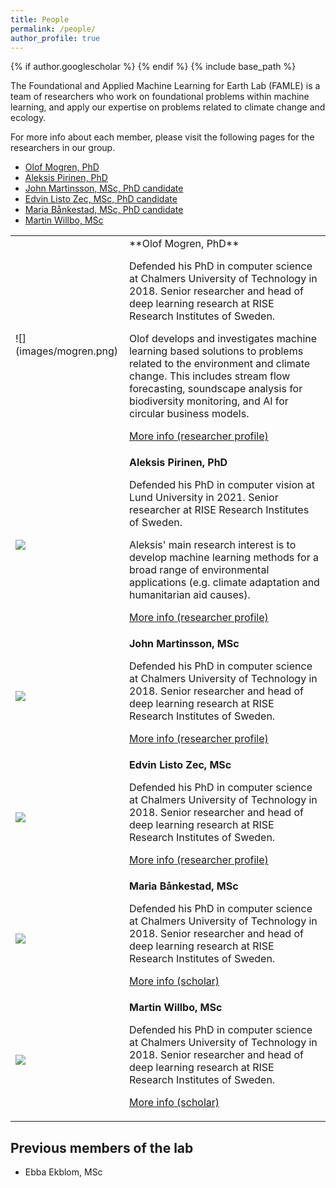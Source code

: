 ```yaml
---
title: People
permalink: /people/
author_profile: true
---
```

{% if author.googlescholar %}
{% endif %}
{% include base_path %}


The Foundational and Applied Machine Learning for Earth Lab (FAMLE) is a team of researchers who work on foundational problems within machine learning, and apply our expertise on problems related to climate change and ecology.

For more info about each member, please
visit the following pages for the researchers in our group.

* [Olof Mogren, PhD](https://mogren.one/)
* [Aleksis Pirinen, PhD](https://aleksispi.github.io)
* [John Martinsson, MSc, PhD candidate](https://johnmartinsson.github.io/)
* [Edvin Listo Zec, MSc, PhD candidate](https://edvinli.github.io/)
* [Maria Bånkestad, MSc, PhD candidate](https://scholar.google.se/citations?user=4tKNCSkAAAAJ&hl=sv&oi=ao)
* [Martin Willbo, MSc](https://scholar.google.se/citations?hl=sv&user=uuxnINUAAAAJ)

<table>
  <tbody>
    <tr>
      <td>
![](images/mogren.png)
      </td>
      <td>
**Olof Mogren, PhD**

Defended his PhD in computer science at Chalmers University of Technology in 2018.
Senior researcher and head of deep learning research at RISE Research Institutes of Sweden.

Olof develops and investigates machine learning based solutions to problems related to the environment and climate change. This includes stream flow forecasting, soundscape analysis for biodiversity monitoring, and AI for circular business models. 

[More info (researcher profile)](https://mogren.one)
      </td>
    </tr>
    <tr>
      <td>
![](images/pirinen.jpg)
      </td>
      <td>
**Aleksis Pirinen, PhD**

Defended his PhD in computer vision at Lund University in 2021.
Senior researcher at RISE Research Institutes of Sweden.

Aleksis' main research interest is to develop machine learning methods for a broad range of environmental applications (e.g. climate adaptation and humanitarian aid causes).

[More info (researcher profile)](https://aleksispi.github.io)
      </td>
    </tr>
    <tr>
      <td>
![](images/martinsson.jpg)
      </td>
      <td>
**John Martinsson, MSc**

Defended his PhD in computer science at Chalmers University of Technology in 2018.
Senior researcher and head of deep learning research at RISE Research Institutes of Sweden.


[More info (researcher profile)](https://johnmartinsson.github.io)
      </td>
    </tr>
    <tr>
      <td>
![](images/listozec.jpg)
      </td>
      <td>
**Edvin Listo Zec, MSc**

Defended his PhD in computer science at Chalmers University of Technology in 2018.
Senior researcher and head of deep learning research at RISE Research Institutes of Sweden.


[More info (researcher profile)](https://edvinli.github.io)
      </td>
    </tr>
    <tr>
      <td>
![](images/bankestad.png)
      </td>
      <td>
**Maria Bånkestad, MSc**

Defended his PhD in computer science at Chalmers University of Technology in 2018.
Senior researcher and head of deep learning research at RISE Research Institutes of Sweden.


[More info (scholar)](https://scholar.google.se/citations?user=4tKNCSkAAAAJ&hl=sv&oi=ao)
      </td>
    </tr>
    <tr>
      <td>
![](images/willbo.jpg)
      </td>
      <td>
**Martin Willbo, MSc**

Defended his PhD in computer science at Chalmers University of Technology in 2018.
Senior researcher and head of deep learning research at RISE Research Institutes of Sweden.


[More info (scholar)](https://scholar.google.se/citations?hl=sv&user=uuxnINUAAAAJ)
      </td>
    </tr>
  </tbody>
</table>

## Previous members of the lab

* Ebba Ekblom, MSc

